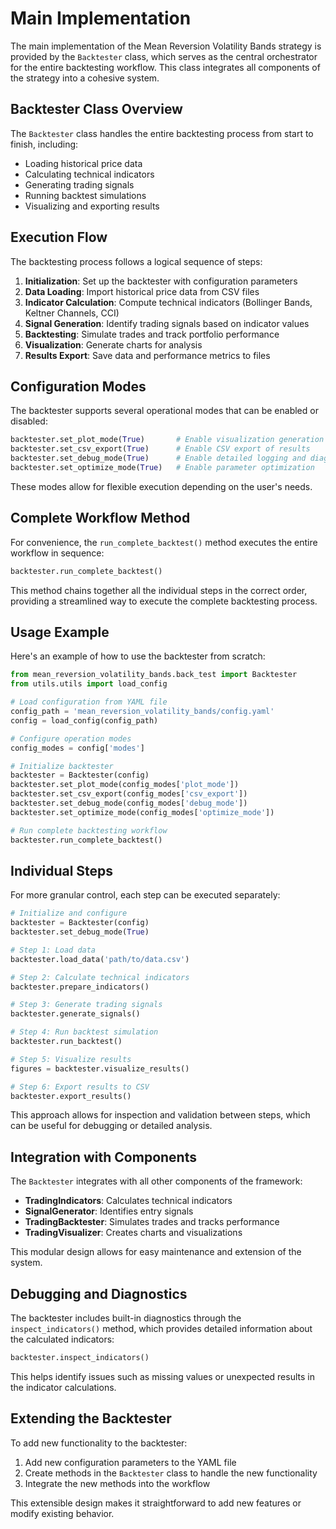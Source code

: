 # Main Implementation

The main implementation of the Mean Reversion Volatility Bands strategy is provided by the `Backtester` class, which serves as the central orchestrator for the entire backtesting workflow. This class integrates all components of the strategy into a cohesive system.

## Backtester Class Overview

The `Backtester` class handles the entire backtesting process from start to finish, including:

- Loading historical price data
- Calculating technical indicators
- Generating trading signals
- Running backtest simulations
- Visualizing and exporting results

## Execution Flow

The backtesting process follows a logical sequence of steps:

1. **Initialization**: Set up the backtester with configuration parameters
2. **Data Loading**: Import historical price data from CSV files
3. **Indicator Calculation**: Compute technical indicators (Bollinger Bands, Keltner Channels, CCI)
4. **Signal Generation**: Identify trading signals based on indicator values
5. **Backtesting**: Simulate trades and track portfolio performance
6. **Visualization**: Generate charts for analysis
7. **Results Export**: Save data and performance metrics to files

## Configuration Modes

The backtester supports several operational modes that can be enabled or disabled:

```python
backtester.set_plot_mode(True)       # Enable visualization generation
backtester.set_csv_export(True)      # Enable CSV export of results
backtester.set_debug_mode(True)      # Enable detailed logging and diagnostics
backtester.set_optimize_mode(True)   # Enable parameter optimization
```

These modes allow for flexible execution depending on the user's needs.

## Complete Workflow Method

For convenience, the `run_complete_backtest()` method executes the entire workflow in sequence:

```python
backtester.run_complete_backtest()
```

This method chains together all the individual steps in the correct order, providing a streamlined way to execute the complete backtesting process.

## Usage Example

Here's an example of how to use the backtester from scratch:

```python
from mean_reversion_volatility_bands.back_test import Backtester
from utils.utils import load_config

# Load configuration from YAML file
config_path = 'mean_reversion_volatility_bands/config.yaml'
config = load_config(config_path)

# Configure operation modes
config_modes = config['modes']

# Initialize backtester
backtester = Backtester(config)
backtester.set_plot_mode(config_modes['plot_mode'])
backtester.set_csv_export(config_modes['csv_export'])
backtester.set_debug_mode(config_modes['debug_mode'])
backtester.set_optimize_mode(config_modes['optimize_mode'])

# Run complete backtesting workflow
backtester.run_complete_backtest()
```

## Individual Steps

For more granular control, each step can be executed separately:

```python
# Initialize and configure
backtester = Backtester(config)
backtester.set_debug_mode(True)

# Step 1: Load data
backtester.load_data('path/to/data.csv')

# Step 2: Calculate technical indicators
backtester.prepare_indicators()

# Step 3: Generate trading signals
backtester.generate_signals()

# Step 4: Run backtest simulation
backtester.run_backtest()

# Step 5: Visualize results
figures = backtester.visualize_results()

# Step 6: Export results to CSV
backtester.export_results()
```

This approach allows for inspection and validation between steps, which can be useful for debugging or detailed analysis.

## Integration with Components

The `Backtester` integrates with all other components of the framework:

- **TradingIndicators**: Calculates technical indicators 
- **SignalGenerator**: Identifies entry signals
- **TradingBacktester**: Simulates trades and tracks performance
- **TradingVisualizer**: Creates charts and visualizations

This modular design allows for easy maintenance and extension of the system.

## Debugging and Diagnostics

The backtester includes built-in diagnostics through the `inspect_indicators()` method, which provides detailed information about the calculated indicators:

```python
backtester.inspect_indicators()
```

This helps identify issues such as missing values or unexpected results in the indicator calculations.

## Extending the Backtester

To add new functionality to the backtester:

1. Add new configuration parameters to the YAML file
2. Create methods in the `Backtester` class to handle the new functionality
3. Integrate the new methods into the workflow

This extensible design makes it straightforward to add new features or modify existing behavior.